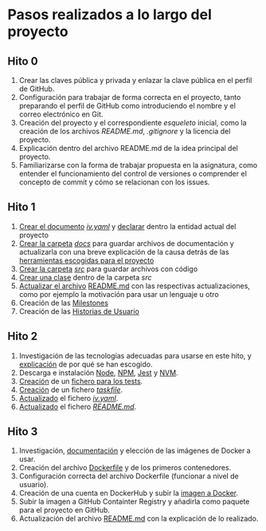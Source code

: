 # Pasos realizados a lo largo del proyecto

## Hito 0
1. Crear las claves pública y privada y enlazar la clave pública en el perfil de GitHub.
2. Configuración para trabajar de forma correcta en el proyecto, tanto preparando el perfil de GitHub como introduciendo el nombre y el correo electrónico en Git.
3. Creación del proyecto y el correspondiente *esqueleto* inicial, como la creación de los archivos *README.md*, *.gitignore* y la licencia del proyecto.
4. Explicación dentro del archivo README.md de la idea principal del proyecto.
4. Familiarizarse con la forma de trabajar propuesta en la asignatura, como entender el funcionamiento del control de versiones o comprender el concepto de commit y cómo se relacionan con los issues.

## Hito 1
1. [Crear el documento](https://github.com/AntonioRev/ListenYourMood/issues/3) *[iv.yaml](https://github.com/AntonioRev/ListenYourMood/blob/master/iv.yaml)* y [declarar](https://github.com/AntonioRev/ListenYourMood/issues/4) dentro la entidad actual del proyecto
2. [Crear la carpeta](https://github.com/AntonioRev/ListenYourMood/issues/5) *[docs](https://github.com/AntonioRev/ListenYourMood/tree/master/docs)* para guardar archivos de documentación y actualizarla con una breve explicación de la causa detrás de las [herramientas escogidas para el proyecto](https://github.com/AntonioRev/ListenYourMood/blob/master/docs/herramientas.md)
3. [Crear la carpeta](https://github.com/AntonioRev/ListenYourMood/issues/6) *[src](https://github.com/AntonioRev/ListenYourMood/tree/master/src)* para guardar archivos con código
4. [Crear una clase](https://github.com/AntonioRev/ListenYourMood/issues/7) dentro de la carpeta *src*
5. [Actualizar el archivo](https://github.com/AntonioRev/ListenYourMood/issues/8) [README.md](https://github.com/AntonioRev/ListenYourMood/blob/master/README.md) con las respectivas actualizaciones, como por ejemplo la motivación para usar un lenguaje u otro
6. Creación de las [Milestones](https://github.com/AntonioRev/ListenYourMood/milestones)
7. Creación de las [Historias de Usuario](https://github.com/AntonioRev/ListenYourMood/labels/user-stories)

## Hito 2
1. Investigación de las tecnologías adecuadas para usarse en este hito, y [explicación](https://github.com/AntonioRev/ListenYourMood/blob/master/docs/herramientas.md) de por qué se han escogido.
2. Descarga e instalación [Node](https://nodejs.org/en/), [NPM](https://www.npmjs.com/get-npm), [Jest](https://jestjs.io/en/) y [NVM](https://github.com/nvm-sh/nvm#installing-and-updating).
3. [Creación](https://github.com/AntonioRev/ListenYourMood/issues/17) de un [fichero para los tests](https://github.com/AntonioRev/ListenYourMood/blob/master/tests/cancion.test.js).
4. [Creación](https://github.com/AntonioRev/ListenYourMood/issues/18) de un fichero *[taskfile](https://github.com/AntonioRev/ListenYourMood/blob/master/package.json)*.
5. [Actualizado](https://github.com/AntonioRev/ListenYourMood/issues/16) el fichero *[iv.yaml](https://github.com/AntonioRev/ListenYourMood/blob/master/iv.yaml)*.
6. [Actualizado](https://github.com/AntonioRev/ListenYourMood/issues/15) el fichero *[README.md](https://github.com/AntonioRev/ListenYourMood/blob/master/README.md)*.

## Hito 3
1. Investigación, [documentación](https://github.com/AntonioRev/ListenYourMood/blob/master/docs/imagenesDocker.md) y elección de las imágenes de Docker a usar.
2. Creación del archivo [Dockerfile](https://github.com/AntonioRev/ListenYourMood/blob/master/Dockerfile) y de los primeros contenedores.
3. Configuración correcta del archivo Dockerfile (funcionar a nivel de usuario).
4. Creación de una cuenta en DockerHub y subir la [imagen a Docker](https://hub.docker.com/repository/docker/antoniorev/listenyourmood).
5. Subir la imagen a GitHub Containter Registry y añadirla como paquete para el proyecto en GitHub.
6. Actualización del archivo [README.md](https://github.com/AntonioRev/ListenYourMood/blob/master/README.md) con la explicación de lo realizado.
